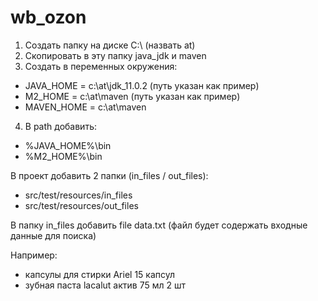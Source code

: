 # wb_ozon

1. Cоздать папку на диске C:\ (назвать at)
2. Скопировать в эту папку java_jdk и maven
3. Создать в переменных окружения:
- JAVA_HOME = c:\at\jdk_11.0.2 (путь указан как пример)
- M2_HOME = c:\at\maven (путь указан как пример)
- MAVEN_HOME = c:\at\maven
4. В path добавить:
- %JAVA_HOME%\bin
- %M2_HOME%\bin

В проект добавить 2 папки (in_files / out_files):
- src/test/resources/in_files
- src/test/resources/out_files

В папку in_files добавить file data.txt (файл будет содержать входные данные для поиска)

Например:
- капсулы для стирки Ariel 15 капсул 
- зубная паста lacalut актив 75 мл 2 шт
